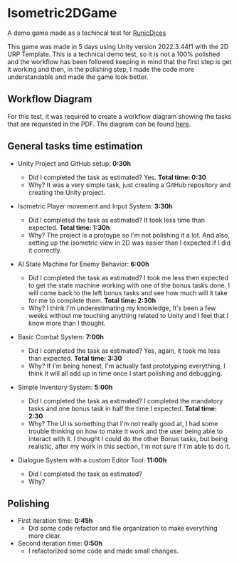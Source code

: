 # Isometric2DGame
A demo game made as a techincal test for [RunicDices](https://runicdices.io)

This game was made in 5 days using Unity version 2022.3.44f1 with the 2D URP Template.
This is a technical demo test, so it is not a 100% polished and the workflow has been followed keeping in mind that the first step is get it working and then, in the polishing step, I made the code more understandable and made the game look better.

## Workflow Diagram
For this test, it was required to create a workflow diagram showing the tasks that are requested in the PDF. The diagram can be found [here](https://drive.google.com/file/d/16adVBFA2TAIyd_BKKFT4JV9KwQICydrs/view?usp=sharing).

## General tasks time estimation
- Unity Project and GitHub setup: **0:30h**
    - Did I completed the task as estimated? Yes. **Total time: 0:30**
    - Why? It was a very simple task, just creating a GitHub repository and creating the Unity project.

- Isometric Player movement and Input System: **3:30h**
    - Did I completed the task as estimated? It took less time than expected. **Total time: 1:30h**
    - Why? The project is a protoype so I'm not polishing it a lot. And also, setting up the isometric view in 2D was easier than I expected if I did it correctly.

- AI State Machine for Enemy Behavior: **6:00h**
    - Did I completed the task as estimated? I took me less then expected to get the state machine working with one of the bonus tasks done. I will come back to the left bonus tasks and see how much will it take for me to complete them. **Total time: 2:30h**
    - Why? I think I'm underestimating my knowledge, It's been a few weeks without me touching anything related to Unity and I feel that I know more than I thought.

- Basic Combat System: **7:00h**
    - Did I completed the task as estimated? Yes, again, it took me less than expected. **Total time: 3:30**
    - Why? If I'm being honest, I'm actually fast prototyping everything, I think it will all add up in time once I start polishing and debugging.

- Simple Inventory System: **5:00h**
    - Did I completed the task as estimated? I completed the mandatory tasks and one bonus task in half the time I expected. **Total time: 2:30**
    - Why? The UI is something that I'm not really good at, I had some trouble thinking on how to make it work and the user being able to interact with it. I thought I could do the other Bonus tasks, but being realistic, after my work in this section, I'm not sure if I'm able to do it.
    
- Dialogue System with a custom Editor Tool: **11:00h**
    - Did I completed the task as estimated?
    - Why?

## Polishing
- First iteration time: **0:45h**
    - Did some code refactor and file organization to make everything more clear.
- Second iteration time: **0:50h**
    - I refactorized some code and made small changes.
